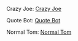 Crazy Joe: [Crazy Joe](https://discord.com/api/oauth2/authorize?client_id=840701597557850162&permissions=2048&scope=bot)

Quote Bot: [Quote Bot](https://discord.com/api/oauth2/authorize?client_id=840733133502152735&permissions=2048&scope=bot)

Normal Tom: [Normal Tom](https://discord.com/api/oauth2/authorize?client_id=840777609800450128&permissions=2048&scope=bot)
